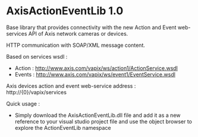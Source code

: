 # AxisActionEventLib 1.0

Base library that provides connectivity with the new Action and Event web-services API of Axis network cameras or devices.

HTTP communication with SOAP/XML message content.

Based on services wsdl :

- Action : http://www.axis.com/vapix/ws/action1/ActionService.wsdl
- Events : http://www.axis.com/vapix/ws/event1/EventService.wsdl

Axis devices action and event web-service address : http://{0}/vapix/services

Quick usage :

- Simply download the AxisActionEventLib.dll file and add it as a new reference to your visual studio project file and use the object browser to explore the ActionEventLib namespace
